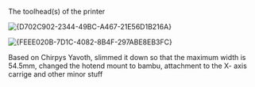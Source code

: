 The toolhead(s) of the printer 

![{D702C902-2344-49BC-A467-21E56D1B216A}](https://github.com/user-attachments/assets/0cc7e270-ad91-4b87-9bef-61213b01e63d)


![{FEEE020B-7D1C-4082-8B4F-297ABE8EB3FC}](https://github.com/user-attachments/assets/063e9f7e-39e0-4bdf-ad93-d93027813c84)


Based on Chirpys Yavoth, slimmed it down so that the maximum width is 54.5mm, changed the hotend mount to bambu, attachment to the X- axis carrige and other minor stuff
